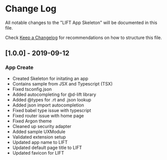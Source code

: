 # Change Log
All notable changes to the "LIFT App Skeleton" will be documented in this file.

Check [Keep a Changelog](http://keepachangelog.com/) for recommendations on how to structure this file.

## [1.0.0] - 2019-09-12
### App Create
- Created Skeleton for initating an app
- Contains sample from JSX and Typescript (TSX)
- Fixed tsconfig.json
- Added autocompleting for @d-lift library
- Added @types for .rt and .json lookup
- Added json import autocompletion
- Fixed babel type issue with typescript
- Fixed router issue with home page
- Fixed Argon theme
- Cleaned up security adapter
- Added sample UXModule
- Validated extension setup
- Updated app name to LIFT
- Updated default page title to LIFT
- Updated favicon for LIFT